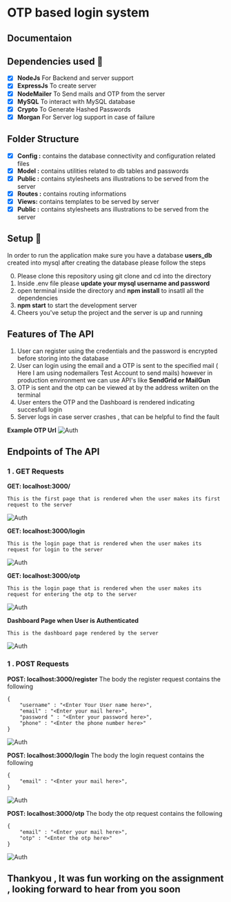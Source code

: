 # OTP based login system

## Documentaion

## Dependencies used :muscle:
- [x] **NodeJs**  For Backend and server support
- [x] **ExpressJs**   To create server 
- [x] **NodeMailer**  To Send mails and OTP from the server
- [x] **MySQL**  To interact with MySQL database
- [x] **Crypto**  To Generate Hashed Passwords 
- [x] **Morgan**  For Server log support in case of failure

## Folder Structure

- [x] **Config :**  contains the database connectivity and configuration related files 
- [x] **Model :**  contains utilities related to db tables and passwords
- [x] **Public :**  contains stylesheets ans illustrations to be served from the server
- [x] **Routes :**  contains routing informations
- [x] **Views:**  contains templates to be served by server
- [x] **Public :**  contains stylesheets ans illustrations to be served from the server

## Setup :rocket:
In order to run the application make sure you have a database **users_db** created into mysql after creating the database please follow the steps <br>

0. Please clone this repository using git clone and cd into the directory
1. Inside .env file please **update your mysql username and password**
2. open terminal inside the directory and **npm install** to insatll all the dependencies
3. **npm start** to start the development server 
4. Cheers you've setup the project and the server is up and running

## Features of The API
1. User can register using the credentials and the password is encrypted before storing into the database
2. User can login using the email and a OTP is sent to the specified mail ( Here I am using nodemailers Test Account to send mails) however in production environment we can use API's like **SendGrid or MailGun**
3. OTP is sent and the otp can be viewed at by the address wriiten on the terminal 
4. User enters the OTP and the Dashboard is rendered indicating succesfull login
5. Server logs in case server crashes , that can be helpful to find the fault


**Example OTP Url**
![Auth](screenshots/terminal.jpg)

## Endpoints of The API

### 1 . GET Requests
**GET: localhost:3000/**

```
This is the first page that is rendered when the user makes its first request to the server
```
![Auth](screenshots/registerPage.jpg)

**GET: localhost:3000/login**

```
This is the login page that is rendered when the user makes its request for login to the server
```
![Auth](screenshots/loginPage.jpg)


**GET: localhost:3000/otp**

```
This is the login page that is rendered when the user makes its request for entering the otp to the server
```
![Auth](screenshots/otpPage.jpg)

**Dashboard Page when User is Authenticated**

```
This is the dashboard page rendered by the server
```
![Auth](screenshots/dashBoardPage.jpg)

### 1 . POST Requests
**POST: localhost:3000/register**
The body the register request contains the following
```
{
    "username" : "<Enter Your User name here>",
    "email" : "<Enter your mail here>",
    "password " : "<Enter your password here>",
    "phone" : "<Enter the phone number here>"
}
```
![Auth](screenshots/register.jpg)

**POST: localhost:3000/login**
The body the login request contains the following
```
{
    "email" : "<Enter your mail here>",
}
```
![Auth](screenshots/login.jpg)

**POST: localhost:3000/otp**
The body the otp request contains the following
```
{
    "email" : "<Enter your mail here>",
    "otp" : "<Enter the otp here>"
}
```
![Auth](screenshots/otp.jpg)



## Thankyou , It was fun working on the assignment , looking forward to hear from you soon